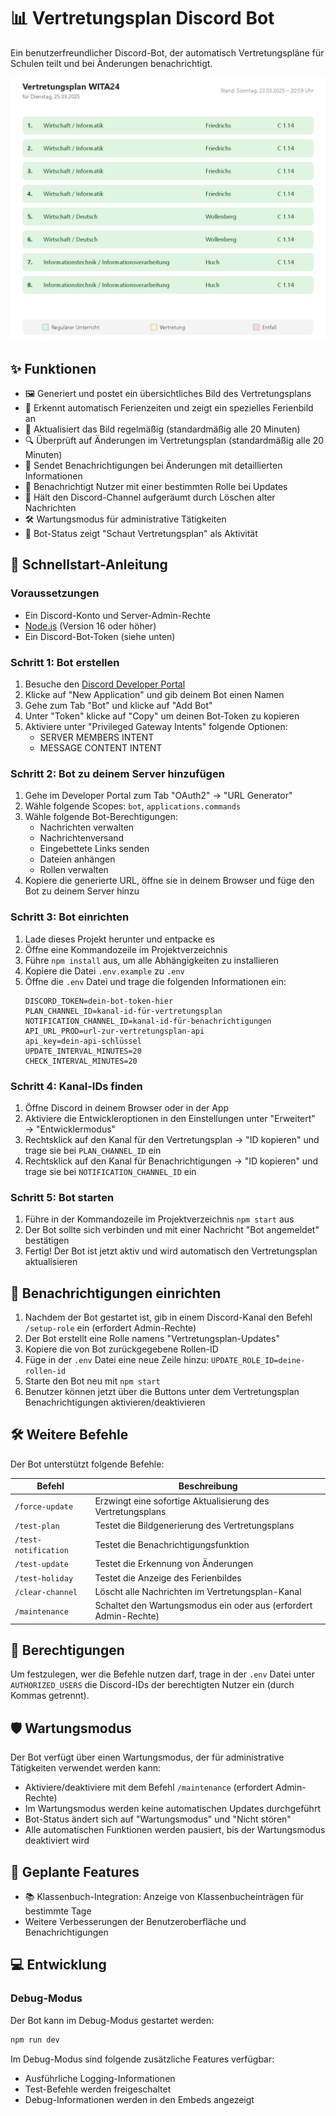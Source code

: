 # 📊 Vertretungsplan Discord Bot

Ein benutzerfreundlicher Discord-Bot, der automatisch Vertretungspläne für Schulen teilt und bei Änderungen benachrichtigt.

![Vertretungsplan-Beispiel](https://github.com/tobihdff/vertretungsplan-bot/blob/main/docs/preview.png?raw=true)

## ✨ Funktionen

- 🖼️ Generiert und postet ein übersichtliches Bild des Vertretungsplans
- 🌴 Erkennt automatisch Ferienzeiten und zeigt ein spezielles Ferienbild an
- 🔄 Aktualisiert das Bild regelmäßig (standardmäßig alle 20 Minuten)
- 🔍 Überprüft auf Änderungen im Vertretungsplan (standardmäßig alle 20 Minuten)
- 📢 Sendet Benachrichtigungen bei Änderungen mit detaillierten Informationen
- 🔔 Benachrichtigt Nutzer mit einer bestimmten Rolle bei Updates
- 🧹 Hält den Discord-Channel aufgeräumt durch Löschen alter Nachrichten
- 🛠️ Wartungsmodus für administrative Tätigkeiten
- 👀 Bot-Status zeigt "Schaut Vertretungsplan" als Aktivität

## 🚀 Schnellstart-Anleitung

### Voraussetzungen

- Ein Discord-Konto und Server-Admin-Rechte
- [Node.js](https://nodejs.org/) (Version 16 oder höher)
- Ein Discord-Bot-Token (siehe unten)

### Schritt 1: Bot erstellen

1. Besuche den [Discord Developer Portal](https://discord.com/developers/applications)
2. Klicke auf "New Application" und gib deinem Bot einen Namen
3. Gehe zum Tab "Bot" und klicke auf "Add Bot"
4. Unter "Token" klicke auf "Copy" um deinen Bot-Token zu kopieren
5. Aktiviere unter "Privileged Gateway Intents" folgende Optionen:
   - SERVER MEMBERS INTENT
   - MESSAGE CONTENT INTENT

### Schritt 2: Bot zu deinem Server hinzufügen

1. Gehe im Developer Portal zum Tab "OAuth2" → "URL Generator"
2. Wähle folgende Scopes: `bot`, `applications.commands`
3. Wähle folgende Bot-Berechtigungen:
   - Nachrichten verwalten
   - Nachrichtenversand
   - Eingebettete Links senden
   - Dateien anhängen
   - Rollen verwalten
4. Kopiere die generierte URL, öffne sie in deinem Browser und füge den Bot zu deinem Server hinzu

### Schritt 3: Bot einrichten

1. Lade dieses Projekt herunter und entpacke es
2. Öffne eine Kommandozeile im Projektverzeichnis
3. Führe `npm install` aus, um alle Abhängigkeiten zu installieren
4. Kopiere die Datei `.env.example` zu `.env`
5. Öffne die `.env` Datei und trage die folgenden Informationen ein:
   ```
   DISCORD_TOKEN=dein-bot-token-hier
   PLAN_CHANNEL_ID=kanal-id-für-vertretungsplan
   NOTIFICATION_CHANNEL_ID=kanal-id-für-benachrichtigungen
   API_URL_PROD=url-zur-vertretungsplan-api
   api_key=dein-api-schlüssel
   UPDATE_INTERVAL_MINUTES=20
   CHECK_INTERVAL_MINUTES=20
   ```

### Schritt 4: Kanal-IDs finden

1. Öffne Discord in deinem Browser oder in der App
2. Aktiviere die Entwickleroptionen in den Einstellungen unter "Erweitert" → "Entwicklermodus"
3. Rechtsklick auf den Kanal für den Vertretungsplan → "ID kopieren" und trage sie bei `PLAN_CHANNEL_ID` ein
4. Rechtsklick auf den Kanal für Benachrichtigungen → "ID kopieren" und trage sie bei `NOTIFICATION_CHANNEL_ID` ein

### Schritt 5: Bot starten

1. Führe in der Kommandozeile im Projektverzeichnis `npm start` aus
2. Der Bot sollte sich verbinden und mit einer Nachricht "Bot angemeldet" bestätigen
3. Fertig! Der Bot ist jetzt aktiv und wird automatisch den Vertretungsplan aktualisieren

## 🔔 Benachrichtigungen einrichten

1. Nachdem der Bot gestartet ist, gib in einem Discord-Kanal den Befehl `/setup-role` ein (erfordert Admin-Rechte)
2. Der Bot erstellt eine Rolle namens "Vertretungsplan-Updates"
3. Kopiere die von Bot zurückgegebene Rollen-ID
4. Füge in der `.env` Datei eine neue Zeile hinzu: `UPDATE_ROLE_ID=deine-rollen-id`
5. Starte den Bot neu mit `npm start`
6. Benutzer können jetzt über die Buttons unter dem Vertretungsplan Benachrichtigungen aktivieren/deaktivieren

## 🛠️ Weitere Befehle

Der Bot unterstützt folgende Befehle:

| Befehl | Beschreibung |
|--------|--------------|
| `/force-update` | Erzwingt eine sofortige Aktualisierung des Vertretungsplans |
| `/test-plan` | Testet die Bildgenerierung des Vertretungsplans |
| `/test-notification` | Testet die Benachrichtigungsfunktion |
| `/test-update` | Testet die Erkennung von Änderungen |
| `/test-holiday` | Testet die Anzeige des Ferienbildes |
| `/clear-channel` | Löscht alle Nachrichten im Vertretungsplan-Kanal |
| `/maintenance` | Schaltet den Wartungsmodus ein oder aus (erfordert Admin-Rechte) |

## 🔐 Berechtigungen

Um festzulegen, wer die Befehle nutzen darf, trage in der `.env` Datei unter `AUTHORIZED_USERS` die Discord-IDs der berechtigten Nutzer ein (durch Kommas getrennt).

## 🛡️ Wartungsmodus

Der Bot verfügt über einen Wartungsmodus, der für administrative Tätigkeiten verwendet werden kann:

- Aktiviere/deaktiviere mit dem Befehl `/maintenance` (erfordert Admin-Rechte)
- Im Wartungsmodus werden keine automatischen Updates durchgeführt
- Bot-Status ändert sich auf "Wartungsmodus" und "Nicht stören"
- Alle automatischen Funktionen werden pausiert, bis der Wartungsmodus deaktiviert wird

## 🔮 Geplante Features

- 📚 Klassenbuch-Integration: Anzeige von Klassenbucheinträgen für bestimmte Tage
- Weitere Verbesserungen der Benutzeroberfläche und Benachrichtigungen

## 💻 Entwicklung

### Debug-Modus

Der Bot kann im Debug-Modus gestartet werden:

```bash
npm run dev
```

Im Debug-Modus sind folgende zusätzliche Features verfügbar:
- Ausführliche Logging-Informationen
- Test-Befehle werden freigeschaltet
- Debug-Informationen werden in den Embeds angezeigt